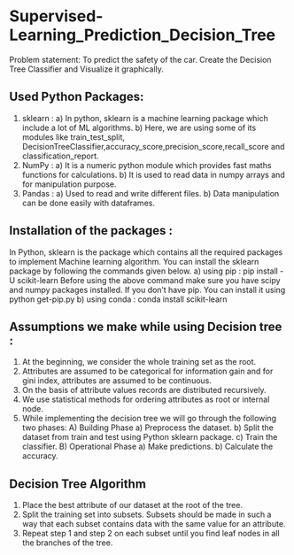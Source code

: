 # Supervised-Learning_Prediction_Decision_Tree
Problem statement:  To predict the safety of the car. Create the Decision Tree Classifier and Visualize it graphically.

## Used Python Packages:
1) sklearn :
      a) In python, sklearn is a machine learning package which include a lot of ML algorithms.
      b) Here, we are using some of its modules like train_test_split, DecisionTreeClassifier,accuracy_score,precision_score,recall_score and           classification_report.
2) NumPy :
      a) It is a numeric python module which provides fast maths functions for calculations.
      b) It is used to read data in numpy arrays and for manipulation purpose.
3) Pandas :
      a) Used to read and write different files.
      b) Data manipulation can be done easily with dataframes.

## Installation of the packages :
In Python, sklearn is the package which contains all the required packages to implement Machine learning algorithm. You can install the sklearn package by following the commands given below.
a) using pip :
pip install -U scikit-learn
Before using the above command make sure you have scipy and numpy packages installed.
If you don’t have pip. You can install it using python get-pip.py
b) using conda :
conda install scikit-learn
                                  
## Assumptions we make while using Decision tree :
1) At the beginning, we consider the whole training set as the root.
2) Attributes are assumed to be categorical for information gain and for gini index, attributes are assumed to be continuous.
3) On the basis of attribute values records are distributed recursively.
4) We use statistical methods for ordering attributes as root or internal node.
5) While implementing the decision tree we will go through the following two phases:
A) Building Phase
   a) Preprocess the dataset.
   b) Split the dataset from train and test using Python sklearn package.
   c) Train the classifier.
B) Operational Phase
   a) Make predictions.
   b) Calculate the accuracy.
                                   
## Decision Tree Algorithm
1. Place the best attribute of our dataset at the root of the tree.
2. Split the training set into subsets. Subsets should be made in such a way that each subset contains data with the same value for an attribute.
3. Repeat step 1 and step 2 on each subset until you find leaf nodes in all the branches of the tree.


